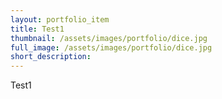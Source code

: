 ```yaml
---
layout: portfolio_item
title: Test1
thumbnail: /assets/images/portfolio/dice.jpg
full_image: /assets/images/portfolio/dice.jpg
short_description:
---
```


Test1